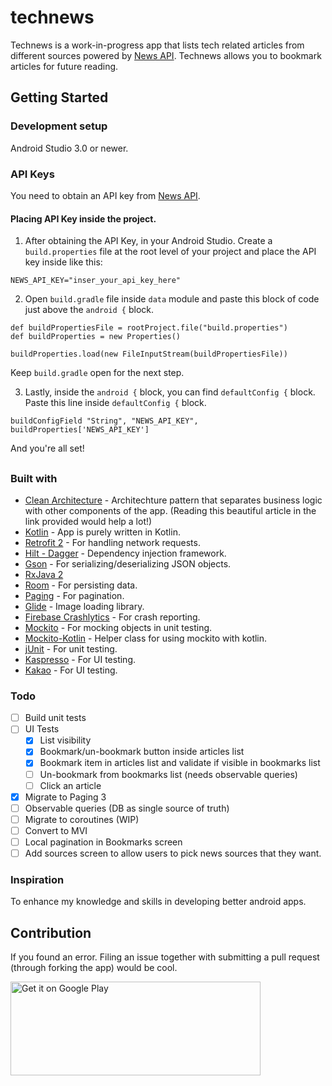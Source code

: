 # technews

Technews is a work-in-progress app that lists tech related articles from different sources powered
by [News API](https://newsapi.org/). Technews allows you to bookmark articles for future reading.

## Getting Started

### Development setup

Android Studio 3.0 or newer.

### API Keys

You need to obtain an API key from [News API](https://newsapi.org/).

#### Placing API Key inside the project.

1. After obtaining the API Key, in your Android Studio. Create a `build.properties` file at the root
   level of your project and place the API key inside like this:

```
NEWS_API_KEY="inser_your_api_key_here"
```

2. Open `build.gradle` file inside `data` module and paste this block of code just above
   the `android {` block.

```
def buildPropertiesFile = rootProject.file("build.properties")
def buildProperties = new Properties()

buildProperties.load(new FileInputStream(buildPropertiesFile))
```

Keep `build.gradle` open for the next step.

3. Lastly, inside the `android {` block, you can find `defaultConfig {` block. Paste this line
   inside `defaultConfig {` block.

```
buildConfigField "String", "NEWS_API_KEY", buildProperties['NEWS_API_KEY']
```

And you're all set!

##   

### Built with

* [Clean Architecture](https://github.com/jermainedilao/technews/blob/master/Architecture.md) -
  Architechture pattern that separates business logic with other components of the app. (Reading
  this beautiful article in the link provided would help a lot!)
* [Kotlin](https://kotlinlang.org/) - App is purely written in Kotlin.
* [Retrofit 2](http://square.github.io/retrofit/) - For handling network requests.
* [Hilt - Dagger](https://dagger.dev/hilt/) - Dependency injection framework.
* [Gson](https://github.com/google/gson) - For serializing/deserializing JSON objects.
* [RxJava 2](https://github.com/ReactiveX/RxJava)
* [Room](https://developer.android.com/topic/libraries/architecture/room.html) - For persisting
  data.
* [Paging](https://developer.android.com/topic/libraries/architecture/paging) - For pagination.
* [Glide](https://bumptech.github.io/glide/) - Image loading library.
* [Firebase Crashlytics](https://firebase.google.com/docs/crashlytics/) - For crash reporting.
* [Mockito](https://github.com/mockito/mockito) - For mocking objects in unit testing.
* [Mockito-Kotlin](https://github.com/nhaarman/mockito-kotlin) - Helper class for using mockito with
  kotlin.
* [jUnit](https://junit.org/junit4/) - For unit testing.
* [Kaspresso](https://github.com/KasperskyLab/Kaspresso) - For UI testing.
* [Kakao](https://github.com/KakaoCup/Kakao) - For UI testing.

### Todo

* [ ] Build unit tests
* [ ] UI Tests
    * [x] List visibility
    * [x] Bookmark/un-bookmark button inside articles list
    * [x] Bookmark item in articles list and validate if visible in bookmarks list
    * [ ] Un-bookmark from bookmarks list (needs observable queries)
    * [ ] Click an article
* [x] Migrate to Paging 3
* [ ] Observable queries (DB as single source of truth)
* [ ] Migrate to coroutines (WIP)
* [ ] Convert to MVI
* [ ] Local pagination in Bookmarks screen
* [ ] Add sources screen to allow users to pick news sources that they want.

### Inspiration

To enhance my knowledge and skills in developing better android apps.

## Contribution

If you found an error. Filing an issue together with submitting a pull request (through forking the
app) would be cool.

<a href='https://play.google.com/store/apps/details?id=jermaine.technews&pcampaignid=MKT-Other-global-all-co-prtnr-py-PartBadge-Mar2515-1'><img alt='Get it on Google Play' src='https://play.google.com/intl/en_us/badges/images/generic/en_badge_web_generic.png' height=150 width=400/></a>
